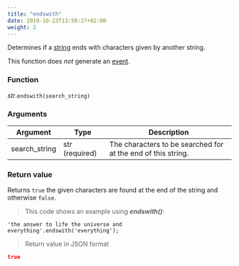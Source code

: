 ```yaml
---
title: "endswith"
date: 2019-10-23T13:50:27+02:00
weight: 2
---
```


Determines if a [string](..) ends with characters given by another string.

This function does *not* generate an [event](../../../events).

### Function

*str*.`endswith(search_string)`

### Arguments

Argument | Type | Description
-------- | ---- | -----------
search_string | str (required) | The characters to be searched for at the end of this string.

### Return value

Returns `true` the given characters are found at the end of the string and otherwise `false`.

> This code shows an example using ***endswith()***:

```thingsdb,json_response
'the answer to life the universe and everything'.endswith('everything');
```

> Return value in JSON format

```json
true
```
